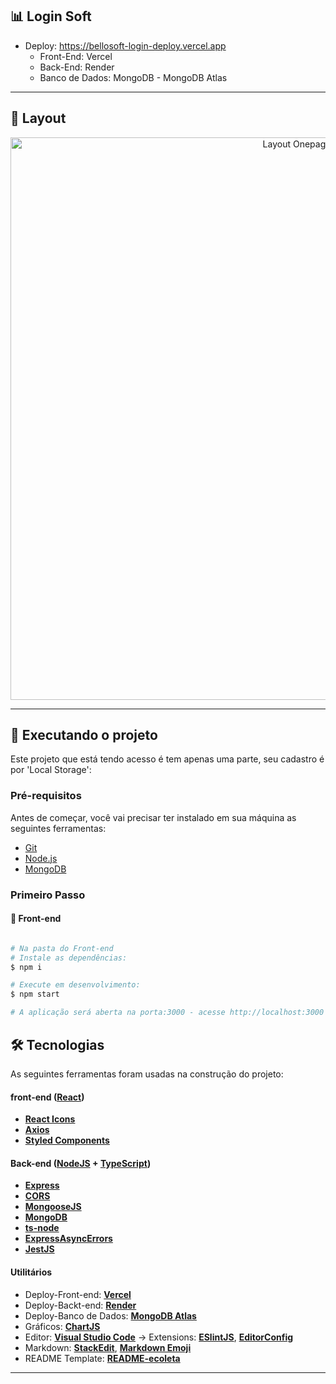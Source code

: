 ## 📊 Login Soft

- Deploy: https://bellosoft-login-deploy.vercel.app 
   - Front-End: Vercel
   - Back-End: Render
   - Banco de Dados: MongoDB - MongoDB Atlas

---

## 🎨 Layout

<p align="center">
  <img src="https://uploaddeimagens.com.br/images/004/804/389/full/image_2024-06-25_065515266.png?1719309316" alt="Layout Onepage" width="900px">
</p>

---

## 🚀 Executando o projeto

Este projeto que está tendo acesso é tem apenas uma parte, seu cadastro é por 'Local Storage':

### Pré-requisitos

Antes de começar, você vai precisar ter instalado em sua máquina as seguintes ferramentas:
- [Git](https://git-scm.com)
- [Node.js](https://nodejs.org/en/)
- [MongoDB](https://www.mongodb.com/)

### Primeiro Passo

#### 🧭 Front-end

```bash

# Na pasta do Front-end
# Instale as dependências:
$ npm i

# Execute em desenvolvimento:
$ npm start

# A aplicação será aberta na porta:3000 - acesse http://localhost:3000

```

## 🛠 Tecnologias

As seguintes ferramentas foram usadas na construção do projeto:

#### **front-end** ([React](https://reactjs.org/))

-   **[React Icons](https://react-icons.github.io/react-icons/)**
-   **[Axios](https://github.com/axios/axios)**
-   **[Styled Components](https://styled-components.com/)**

#### [](https://github.com/igortamuz/FullStack---Data-Graph/tree/main/Backend%20-%20Cotabox)**Back-end**  ([NodeJS](https://nodejs.org/en/)  +  [TypeScript](https://www.typescriptlang.org/))

-   **[Express](https://expressjs.com/)**
-   **[CORS](https://expressjs.com/en/resources/middleware/cors.html)**
-   **[MongooseJS](https://mongoosejs.com/)**
-   **[MongoDB](https://www.mongodb.com/)**
-   **[ts-node](https://github.com/TypeStrong/ts-node)**
-   **[ExpressAsyncErrors](https://www.npmjs.com/package/express-async-errors)**
-   **[JestJS](https://jestjs.io/)**


#### [](https://github.com/igortamuz/FullStack---Data-Graph)**Utilitários**


-   Deploy-Front-end:  **[Vercel](https://vercel.com)**
-   Deploy-Backt-end:  **[Render](https://render.com)**
-   Deploy-Banco de Dados:  **[MongoDB Atlas](https://www.mongodb.com)**
-   Gráficos:  **[ChartJS](https://www.chartjs.org/)**
-   Editor:  **[Visual Studio Code](https://code.visualstudio.com/)**  → Extensions:  **[ESlintJS](https://marketplace.visualstudio.com/items?itemName=dbaeumer.vscode-eslint)**, **[EditorConfig](https://marketplace.visualstudio.com/items?itemName=EditorConfig.EditorConfig)**
-   Markdown:  **[StackEdit](https://stackedit.io/)**,  **[Markdown Emoji](https://gist.github.com/rxaviers/7360908)**
-   README Template:  **[README-ecoleta](https://github.com/tgmarinho/README-ecoleta/blob/master/README.md)**

---

